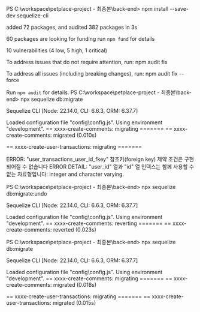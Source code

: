 PS C:\workspace\petplace-project - 최종본\back-end> npm install --save-dev sequelize-cli

added 72 packages, and audited 382 packages in 3s

60 packages are looking for funding
  run `npm fund` for details

10 vulnerabilities (4 low, 5 high, 1 critical)

To address issues that do not require attention, run:
  npm audit fix

To address all issues (including breaking changes), run:
  npm audit fix --force

Run `npm audit` for details.
PS C:\workspace\petplace-project - 최종본\back-end> npx sequelize db:migrate

Sequelize CLI [Node: 22.14.0, CLI: 6.6.3, ORM: 6.37.7]

Loaded configuration file "config\config.js".
Using environment "development".
== xxxx-create-comments: migrating =======
== xxxx-create-comments: migrated (0.010s)

== xxxx-create-user-transactions: migrating =======

ERROR: "user_transactions_user_id_fkey" 참조키(foreign key) 제약 조건은 구현되어질 수 없습니다
ERROR DETAIL: "user_id" 열과 "id" 열 인덱스는 함께 사용할 수 없는 자료형입니다: integer and character varying.

PS C:\workspace\petplace-project - 최종본\back-end> npx sequelize db:migrate:undo

Sequelize CLI [Node: 22.14.0, CLI: 6.6.3, ORM: 6.37.7]

Loaded configuration file "config\config.js".
Using environment "development".
== xxxx-create-comments: reverting =======
== xxxx-create-comments: reverted (0.023s)

PS C:\workspace\petplace-project - 최종본\back-end>    npx sequelize db:migrate

Sequelize CLI [Node: 22.14.0, CLI: 6.6.3, ORM: 6.37.7]

Loaded configuration file "config\config.js".
Using environment "development".
== xxxx-create-comments: migrating =======
== xxxx-create-comments: migrated (0.018s)

== xxxx-create-user-transactions: migrating =======
== xxxx-create-user-transactions: migrated (0.015s)
